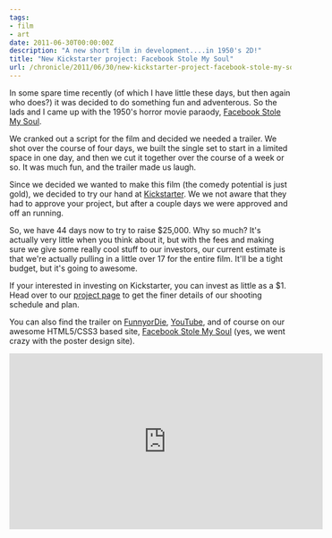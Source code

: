 ```yaml
---
tags:
- film
- art
date: 2011-06-30T00:00:00Z
description: "A new short film in development....in 1950's 2D!"
title: "New Kickstarter project: Facebook Stole My Soul"
url: /chronicle/2011/06/30/new-kickstarter-project-facebook-stole-my-soul/
---
```


In some spare time recently (of which I have little these days, but then again who does?) it was decided to do something fun and adventerous.  So the lads and I came up with the 1950's horror movie paraody, <a href="http://facebookstolemysoul.com">Facebook Stole My Soul</a>.

We cranked out a script for the film and decided we needed a trailer. We shot over the course of four days, we built the single set to start in a limited space in one day, and then we cut it together over the course of a week or so.  It was much fun, and the trailer made us laugh.

Since we decided we wanted to make this film (the comedy potential is just gold), we decided to try our hand at <a href="http://www.kickstarter.com/projects/259865186/facebook-stole-my-soul-1950s-horror-parody-film">Kickstarter</a>.  We we not aware that they had to approve your project, but after a couple days we were approved and off an running.

So, we have 44 days now to try to raise $25,000.  Why so much? It's actually very little when you think about it, but with the fees and making sure we give some really cool stuff to our investors, our current estimate is that we're actually pulling in a little over 17 for the entire film.  It'll be a tight budget, but it's going to awesome.

If your interested in investing on Kickstarter, you can invest as little as a $1.  Head over to our <a href="http://www.kickstarter.com/projects/259865186/facebook-stole-my-soul-1950s-horror-parody-film">project page</a> to get the finer details of our shooting schedule and plan.

You can also find the trailer on <a href="http://www.funnyordie.com/videos/54fc144474/facebook-stole-my-soul">FunnyorDie</a>, <a href="http://www.youtube.com/watch?v=x6sB2JsbrEY">YouTube</a>, and of course on our awesome HTML5/CSS3 based site, <a href="http://facebookstolemysoul.com">Facebook Stole My Soul</a> (yes, we went crazy with the poster design site).

<iframe width="560" height="315" src="https://www.youtube.com/embed/x6sB2JsbrEY" frameborder="0" allowfullscreen></iframe>